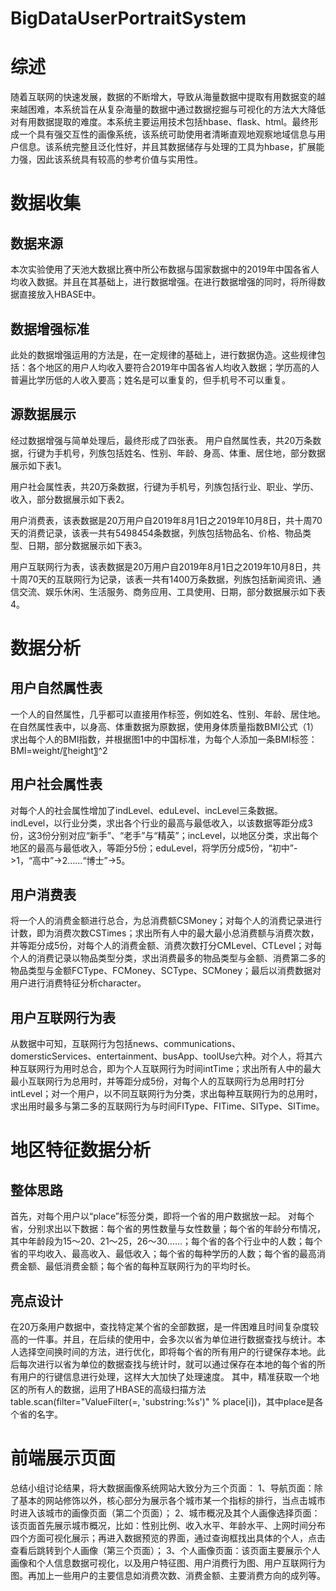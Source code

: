 # BigDataUserPortraitSystem

# 综述
随着互联网的快速发展，数据的不断增大，导致从海量数据中提取有用数据变的越来越困难，本系统旨在从复杂海量的数据中通过数据挖掘与可视化的方法大大降低对有用数据提取的难度。本系统主要运用技术包括hbase、flask、html。最终形成一个具有强交互性的画像系统，该系统可助使用者清晰直观地观察地域信息与用户信息。该系统完整且泛化性好，并且其数据储存与处理的工具为hbase，扩展能力强，因此该系统具有较高的参考价值与实用性。

# 数据收集
## 数据来源
本次实验使用了天池大数据比赛中所公布数据与国家数据中的2019年中国各省人均收入数据。并且在其基础上，进行数据增强。在进行数据增强的同时，将所得数据直接放入HBASE中。

## 数据增强标准
此处的数据增强运用的方法是，在一定规律的基础上，进行数据伪造。这些规律包括：各个地区的用户人均收入要符合2019年中国各省人均收入数据；学历高的人普遍比学历低的人收入要高；姓名是可以重复的，但手机号不可以重复。

## 源数据展示
经过数据增强与简单处理后，最终形成了四张表。
用户自然属性表，共20万条数据，行键为手机号，列族包括姓名、性别、年龄、身高、体重、居住地，部分数据展示如下表1。

用户社会属性表，共20万条数据，行键为手机号，列族包括行业、职业、学历、收入，部分数据展示如下表2。


用户消费表，该表数据是20万用户自2019年8月1日之2019年10月8日，共十周70天的消费记录，该表一共有5498454条数据，列族包括物品名、价格、物品类型、日期，部分数据展示如下表3。

用户互联网行为表，该表数据是20万用户自2019年8月1日之2019年10月8日，共十周70天的互联网行为记录，该表一共有1400万条数据，列族包括新闻资讯、通信交流、娱乐休闲、生活服务、商务应用、工具使用、日期，部分数据展示如下表4。

# 数据分析
## 用户自然属性表
一个人的自然属性，几乎都可以直接用作标签，例如姓名、性别、年龄、居住地。在自然属性表中，以身高、体重数据为原数据，使用身体质量指数BMI公式（1）求出每个人的BMI指数，并根据图1中的中国标准，为每个人添加一条BMI标签：
BMI=weight/〖height〗^2

## 用户社会属性表
对每个人的社会属性增加了indLevel、eduLevel、incLevel三条数据。indLevel，以行业分类，求出各个行业的最高与最低收入，以该数据等距分成3份，这3份分别对应“新手”、“老手”与“精英”；incLevel，以地区分类，求出每个地区的最高与最低收入，等距分5份；eduLevel，将学历分成5份，“初中”->1，“高中”->2……“博士”->5。

## 用户消费表
将一个人的消费金额进行总合，为总消费额CSMoney；对每个人的消费记录进行计数，即为消费次数CSTimes；求出所有人中的最大最小总消费额与消费次数，并等距分成5份，对每个人的消费金额、消费次数打分CMLevel、CTLevel；对每个人的消费记录以物品类型分类，求出消费最多的物品类型与金额、消费第二多的物品类型与金额FCType、FCMoney、SCType、SCMoney；最后以消费数据对用户进行消费特征分析character。

## 用户互联网行为表
从数据中可知，互联网行为包括news、communications、domersticServices、entertainment、busApp、toolUse六种。对个人，将其六种互联网行为用时总合，即为个人互联网行为时间intTime；求出所有人中的最大最小互联网行为总用时，并等距分成5份，对每个人的互联网行为总用时打分intLevel；对一个用户，以不同互联网行为分类，求出每种互联网行为的总用时，求出用时最多与第二多的互联网行为与时间FIType、FITime、SIType、SITime。

# 地区特征数据分析
## 整体思路
首先，对每个用户以“place”标签分类，即将一个省的用户数据放一起。
对每个省，分别求出以下数据：每个省的男性数量与女性数量；每个省的年龄分布情况，其中年龄段为15～20、21～25，26～30……；每个省的各个行业中的人数；每个省的平均收入、最高收入、最低收入；每个省的每种学历的人数；每个省的最高消费金额、最低消费金额；每个省的每种互联网行为的平均时长。

## 亮点设计
在20万条用户数据中，查找特定某个省的全部数据，是一件困难且时间复杂度较高的一件事。并且，在后续的使用中，会多次以省为单位进行数据查找与统计。本人选择空间换时间的方法，进行优化，即将每个省的所有用户的行键保存本地。此后每次进行以省为单位的数据查找与统计时，就可以通过保存在本地的每个省的所有用户的行键信息进行处理，这样大大加快了处理速度。
其中，精准获取一个地区的所有人的数据，运用了HBASE的高级扫描方法
table.scan(filter="ValueFilter(=, 'substring:%s')" % place[i])，其中place是各个省的名字。

# 前端展示页面
总结小组讨论结果，将大数据画像系统网站大致分为三个页面：
1、导航页面：除了基本的网站修饰以外，核心部分为展示各个城市某一个指标的排行，当点击城市时进入该城市的画像页面（第二个页面）；
2、城市概况及其个人画像选择页面：该页面首先展示城市概况，比如：性别比例、收入水平、年龄水平、上网时间分布四个方面可视化展示；再进入数据预览的界面，通过查询框找出具体的个人，点击查看后跳转到个人画像（第三个页面）；
3、个人画像页面：该页面主要展示个人画像和个人信息数据可视化，以及用户特征图、用户消费行为图、用户互联网行为图。再加上一些用户的主要信息如消费次数、消费金额、主要消费方向的成列等。

